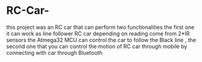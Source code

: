 # RC-Car-
this project was an RC car that can perform two functionalities the first one it can work as line follower RC car depending on reading come from 2*IR sensors the Atmega32 MCU can control the car to follow the Black line , the second one that you can control the motion of RC car through mobile by connecting with car through Bluetooth  
